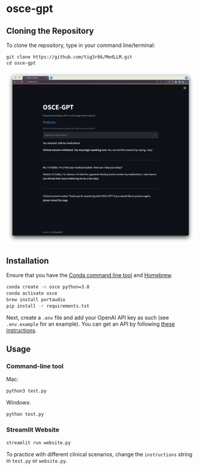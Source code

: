 # osce-gpt

## Cloning the Repository

To clone the repository, type in your command line/terminal:

```
git clone https://github.com/tig3r66/MedLLM.git
cd osce-gpt
```

![alt text](https://raw.githubusercontent.com/tig3r66/osce-gpt/main/streamlit_osce.png)

## Installation

Ensure that you have the [Conda command line tool](https://docs.conda.io/projects/conda/en/latest/user-guide/install/index.html) and [Homebrew](https://brew.sh/).

```bash
conda create -n osce python=3.8
conda activate osce
brew install portaudio
pip install -r requirements.txt
```

Next, create a `.env` file and add your OpenAI API key as such (see `.env.example` for an example). You can get an API by following [these instructions](https://help.openai.com/en/articles/4936850-where-do-i-find-my-secret-api-key).

## Usage

### Command-line tool

Mac:
```python
python3 test.py
```

Windows:
```python
python test.py
```

### Streamlit Website

```bash
streamlit run website.py
```

To practice with different clinical scenarios, change the `instructions` string in `test.py` or `website.py`.
